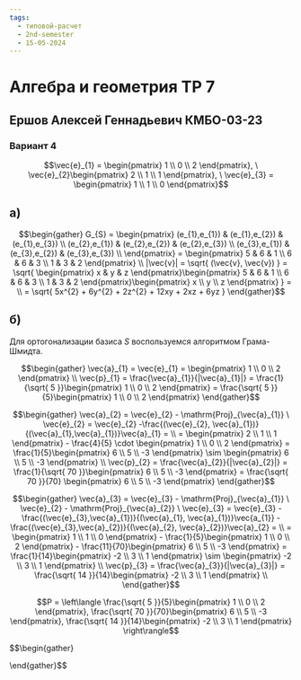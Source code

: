 ```yaml
---
tags:
  - типовой-расчет
  - 2nd-semester
  - 15-05-2024
---
```


# Алгебра и геометрия ТР 7

## Ершов Алексей Геннадьевич КМБО-03-23

### Вариант 4

$$\vec{e}_{1} = \begin{pmatrix}
1 \\
0 \\
2
\end{pmatrix}, \ \vec{e}_{2}\begin{pmatrix}
2 \\
1 \\
1
\end{pmatrix}, \ \vec{e}_{3} = \begin{pmatrix}
1 \\
1 \\
0
\end{pmatrix}$$
## а)

$$\begin{gather}
G_{S} = \begin{pmatrix}
(e_{1},e_{1}) & (e_{1},e_{2}) & (e_{1},e_{3}) \\
(e_{2},e_{1}) & (e_{2},e_{2}) & (e_{2},e_{3}) \\
(e_{3},e_{1}) & (e_{3},e_{2}) & (e_{3},e_{3}) \\
\end{pmatrix} = \begin{pmatrix}
5 & 6 & 1 \\
6 & 6 & 3 \\
1 & 3 & 2
\end{pmatrix} \\
|\vec{v}| = \sqrt{ (\vec{v}, \vec{v}) } = \sqrt{ \begin{pmatrix}
x & y & z
\end{pmatrix}\begin{pmatrix}
5 & 6 & 1 \\
6 & 6 & 3 \\
1 & 3 & 2
\end{pmatrix}\begin{pmatrix}
x \\
y \\
z
\end{pmatrix} } = \\
= \sqrt{ 5x^{2} + 6y^{2} + 2z^{2} + 12xy + 2xz + 6yz }
\end{gather}$$

## б)

Для ортогонализации базиса $S$ воспользуемся алгоритмом Грама-Шмидта.

$$\begin{gather}
\vec{a}_{1} = \vec{e}_{1} = \begin{pmatrix}
1 \\
0 \\
2
\end{pmatrix} \\
\vec{p}_{1} = \frac{\vec{a}_{1}}{|\vec{a}_{1}|} = \frac{1}{\sqrt{ 5 }}\begin{pmatrix}
1 \\
0 \\
2
\end{pmatrix} = \frac{\sqrt{ 5 }}{5}\begin{pmatrix}
1 \\
0 \\
2
\end{pmatrix}
\end{gather}$$

$$\begin{gather}
\vec{a}_{2} = \vec{e}_{2} - \mathrm{Proj}_{\vec{a}_{1}} \ \vec{e}_{2} = \vec{e}_{2} -\frac{(\vec{e}_{2}, \vec{a}_{1})}{(\vec{a}_{1},\vec{a}_{1})}\vec{a}_{1} = \\
= \begin{pmatrix}
2 \\
1 \\
1
\end{pmatrix} - \frac{4}{5} \cdot \begin{pmatrix}
1 \\
0 \\
2
\end{pmatrix} = \frac{1}{5}\begin{pmatrix}
6 \\
5 \\
-3
\end{pmatrix} \sim \begin{pmatrix}
6 \\
5 \\
-3
\end{pmatrix} \\
\vec{p}_{2} = \frac{\vec{a}_{2}}{|\vec{a}_{2}|} = \frac{1}{\sqrt{ 70 }}\begin{pmatrix}
6 \\
5 \\
-3
\end{pmatrix} = \frac{\sqrt{ 70 }}{70} \begin{pmatrix}
6 \\
5 \\
-3
\end{pmatrix}
\end{gather}$$

$$\begin{gather}
\vec{a}_{3} = \vec{e}_{3} - \mathrm{Proj}_{\vec{a}_{1}} \ \vec{e}_{2} - \mathrm{Proj}_{\vec{a}_{2}} \ \vec{e}_{3} = \vec{e}_{3} - \frac{(\vec{e}_{3},\vec{a}_{1})}{(\vec{a}_{1}, \vec{a}_{1})}\vec{a_{1}} - \frac{(\vec{e}_{3},\vec{a}_{2})}{(\vec{a}_{2}, \vec{a}_{2})}\vec{a}_{2} = \\
= \begin{pmatrix}
1 \\
1 \\
0
\end{pmatrix} - \frac{1}{5}\begin{pmatrix}
1 \\
0 \\
2
\end{pmatrix} - \frac{11}{70}\begin{pmatrix}
6 \\
5 \\
-3
\end{pmatrix} = \frac{1}{14}\begin{pmatrix}
-2 \\
3 \\
1
\end{pmatrix} \sim \begin{pmatrix}
-2 \\
3 \\
1
\end{pmatrix} \\
\vec{p}_{3} = \frac{\vec{a}_{3}}{|\vec{a}_{3}|} = \frac{\sqrt{ 14 }}{14}\begin{pmatrix}
-2 \\
3 \\
1
\end{pmatrix} \\
\end{gather}$$

$$P = \left\langle \frac{\sqrt{ 5 }}{5}\begin{pmatrix}
1 \\
0 \\
2
\end{pmatrix},
\frac{\sqrt{ 70 }}{70}\begin{pmatrix}
6 \\
5 \\
-3
\end{pmatrix}, \frac{\sqrt{ 14 }}{14}\begin{pmatrix}
-2 \\
3 \\
1
\end{pmatrix} \right\rangle$$

$$\begin{gather}

\end{gather}$$